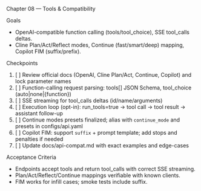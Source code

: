 Chapter 08 — Tools & Compatibility

Goals
- OpenAI-compatible function calling (tools/tool_choice), SSE tool_calls deltas.
- Cline Plan/Act/Reflect modes, Continue (fast/smart/deep) mapping, Copilot FIM (suffix/prefix).

Checkpoints
1. [ ] Review official docs (OpenAI, Cline Plan/Act, Continue, Copilot) and lock parameter names
2. [ ] Function-calling request parsing: tools[] JSON Schema, tool_choice (auto|none|{function})
3. [ ] SSE streaming for tool_calls deltas (id/name/arguments)
4. [ ] Execution loop (opt-in): run_tools=true → tool call → tool result → assistant follow-up
5. [ ] Continue modes presets finalized; alias with `continue_mode` and presets in configs/api.yaml
6. [ ] Copilot FIM: support `suffix` + prompt template; add stops and penalties if needed
7. [ ] Update docs/api-compat.md with exact examples and edge-cases

Acceptance Criteria
- Endpoints accept tools and return tool_calls with correct SSE streaming.
- Plan/Act/Reflect/Continue mappings verifiable with known clients.
- FIM works for infill cases; smoke tests include suffix.
